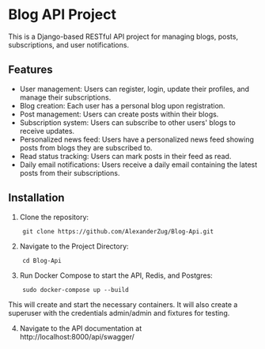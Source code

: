 # Blog API Project

This is a Django-based RESTful API project for managing blogs, posts, subscriptions, and user notifications.

## Features

- User management: Users can register, login, update their profiles, and manage their subscriptions.
- Blog creation: Each user has a personal blog upon registration.
- Post management: Users can create posts within their blogs.
- Subscription system: Users can subscribe to other users' blogs to receive updates.
- Personalized news feed: Users have a personalized news feed showing posts from blogs they are subscribed to.
- Read status tracking: Users can mark posts in their feed as read.
- Daily email notifications: Users receive a daily email containing the latest posts from their subscriptions.

## Installation

1. Clone the repository:
```
    git clone https://github.com/AlexanderZug/Blog-Api.git
```

2. Navigate to the Project Directory:
```
    cd Blog-Api
```
3. Run Docker Compose to start the API, Redis, and Postgres:

```
    sudo docker-compose up --build
```
This will create and start the necessary containers.
It will also create a superuser with the credentials admin/admin
and fixtures for testing.

4. Navigate to the API documentation at http://localhost:8000/api/swagger/
